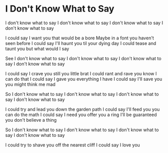 # I Don't Know What to Say

I don't know what to say
I don't know what to say
I don't know what to say
I don't know what to say

I could say I want you that would be a bore
Maybe in a font you haven't seen before
I could say I'll haunt you til your dying day
I could tease and taunt you but what would I say

See
I don't know what to say
I don't know what to say
I don't know what to say
I don't know what to say

I could say I crave you still you little brat
I could rant and rave you know I can do that
I could say I gave you everything I have
I could say I'll save you you might think me mad

So
I don't know what to say
I don't know what to say
I don't know what to say
I don't know what to say

I could try and lead you down the garden path
I could say I'll feed you you can do the math
I could say I need you offer you a ring
I'll be guaranteed you don't believe a thing

So
I don't know what to say
I don't know what to say
I don't know what to say
I don't know what to say

I could try to shave you off the nearest cliff
I could say I love you

